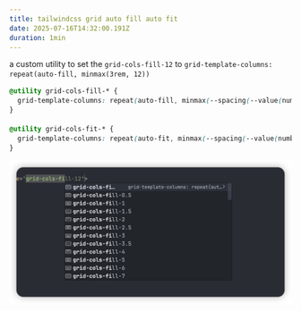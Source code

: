 ```yaml
---
title: tailwindcss grid auto fill auto fit
date: 2025-07-16T14:32:00.191Z
duration: 1min
---
```



a custom utility to set the `grid-cols-fill-12` to `grid-template-columns: repeat(auto-fill, minmax(3rem, 12))`

```css
@utility grid-cols-fill-* {
  grid-template-columns: repeat(auto-fill, minmax(--spacing(--value(number)), 1fr));
}

@utility grid-cols-fit-* {
  grid-template-columns: repeat(auto-fit, minmax(--spacing(--value(number)), 1fr));
}
```

![vscode-grid-auto-fill-tip](./images/vscode-grid-auto-fill-tip.png)